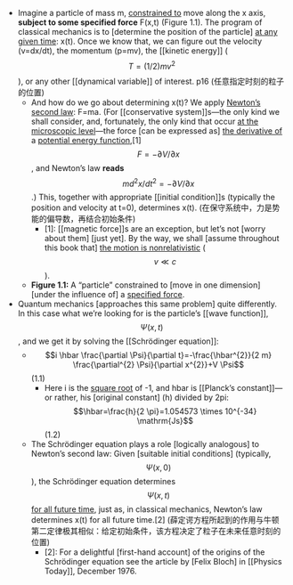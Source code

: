 - Imagine a particle of mass m, [constrained to](((-EtvhyWWf))) move along the x axis, __subject to some specified force__ F(x,t) (Figure 1.1). The program of classical mechanics is to [determine the position of the particle] [at any given time](((Kkac7k74W))): x(t). Once we know that, we can figure out the velocity (v=dx/dt), the momentum (p=mv), the [[kinetic energy]] ($$T=(1 / 2) m v^{2}$$), or any other [[dynamical variable]] of interest.   p16
(任意指定时刻的粒子的位置)
    - And how do we go about determining x(t)? We apply [Newton’s second law](((UWyloQPK2))): F=ma. (For [[conservative system]]s—the only kind we shall consider, and, fortunately, the only kind that occur [at the microscopic level](((nm7M7Fs3m)))—the force [can be expressed as] [the derivative of](((jFrzUaV5g))) a [potential energy function](((c-hoLHNpY))),[1] $$F=-\partial V / \partial x$$, and Newton’s law __reads__ $$m d^{2} x / d t^{2}=-\partial V / \partial x$$.) This, together with appropriate [[initial condition]]s (typically the position and velocity at t=0), determines x(t).
(在保守系统中，力是势能的偏导数，再结合初始条件)
        - [1]: [[magnetic force]]s are an exception, but let’s not [worry about them] [just yet]. By the way, we shall [assume throughout this book that] [the motion is nonrelativistic](((eQ_0Ca0rh))) ($$v \ll c$$).
    - **Figure 1.1:** A “particle” constrained to [move in one dimension] [under the influence of] a [specified force](((gFkHBFsEs))).
- Quantum mechanics [approaches this same problem] quite differently. In this case what we’re looking for is the particle’s [[wave function]], $$\Psi(x, t)$$, and we get it by solving the [[Schrödinger equation]]:
    - $$i \hbar \frac{\partial \Psi}{\partial t}=-\frac{\hbar^{2}}{2 m} \frac{\partial^{2} \Psi}{\partial x^{2}}+V \Psi$$   (1.1)
        - Here i is the [square root](((A62Y2VfCZ))) of -1, and hbar is [[Planck’s constant]]—or rather, his [original constant] (h) divided by 2pi:
$$\hbar=\frac{h}{2 \pi}=1.054573 \times 10^{-34} \mathrm{Js}$$   (1.2)
    - The Schrödinger equation plays a role [logically analogous] to Newton’s second law: Given [suitable initial conditions] (typically, $$\Psi(x, 0)$$), the Schrödinger equation determines $$\Psi(x, t)$$ [for all future time](((sxFLJbWIQ))), just as, in classical mechanics, Newton’s law determines x(t) for all future time.[2]
(薛定谔方程所起到的作用与牛顿第二定律极其相似：给定初始条件，该方程决定了粒子在未来任意时刻的位置)
        - [2]: For a delightful [first-hand account] of the origins of the Schrödinger equation see the article by [Felix Bloch] in [[Physics Today]], December 1976.
